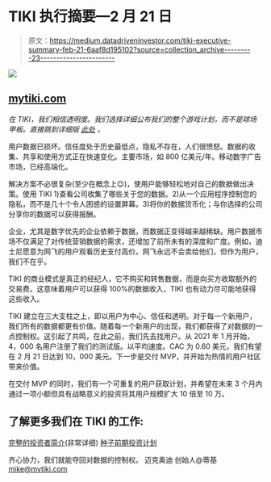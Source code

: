 # TIKI 执行摘要—2 月 21 日

> 原文：<https://medium.datadriveninvestor.com/tiki-executive-summary-feb-21-6aaf8d195102?source=collection_archive---------23----------------------->

![](img/641732b0762f2f24272083d9876552d8.png)

## [mytiki.com](https://mytiki.com)

*在 TIKI，我们相信透明度。我们选择详细公布我们的整个游戏计划，而不是球场甲板。直接跳到详细版* [*此处*](https://medium.com/datadriveninvestor/tiki-investor-brief-feb-21-f0b33ad851a2?source=friends_link&sk=9a3d3b32fae6427ede71d8ccbe0db0bf) *。*

用户数据已损坏。信任度处于历史最低点，隐私不存在，人们很愤怒。数据的收集、共享和使用方式正在快速变化。主要市场，如 800 亿美元/年。移动数字广告市场，已经高端化。

解决方案不必很复杂(至少在概念上😉)，使用户能够轻松地对自己的数据做出决策。使用 TIKI 1)查看公司收集了哪些关于您的数据。2)从一个应用程序控制您的隐私，而不是几十个令人困惑的设置屏幕。3)将你的数据货币化；与你选择的公司分享你的数据可以获得报酬。

企业，尤其是数字优先的企业依赖于数据，而数据正变得越来越稀缺。用户数据市场不仅满足了对传统营销数据的需求，还增加了前所未有的深度和广度。例如，迪士尼愿意为网飞的用户观看历史支付高价。网飞永远不会卖给他们，但作为用户，我们不在乎。

TIKI 的商业模式是真正的经纪人，它不购买和转售数据，而是向买方收取额外的交易费。这意味着用户可以获得 100%的数据收入，TIKI 也有动力尽可能地获得这些收入。

TIKI 建立在三大支柱之上，即以用户为中心、信任和透明。对于每一个新用户，我们所有的数据都更有价值。随着每一个新用户的出现，我们都获得了对数据的一点控制权。这引起了共鸣，在此之前，我们先去找用户。从 2021 年 1 月开始，4，000 名用户注册了我们的测试版。以平均速度。CAC 为 0.60 美元，我们有望在 2 月 21 日达到 10，000 美元。下一步是交付 MVP，并开始为热情的用户社区带来价值。

在交付 MVP 的同时，我们有一个可重复的用户获取计划，并希望在未来 3 个月内通过一项小额但具有战略意义的投资将其用户规模扩大 10 倍至 10 万。

## 了解更多我们在 TIKI 的工作:

[完整的投资者简介](https://medium.com/datadriveninvestor/tiki-investor-brief-feb-21-f0b33ad851a2?source=friends_link&sk=9a3d3b32fae6427ede71d8ccbe0db0bf)(非常详细)
[种子前期投资计划](https://medium.com/mytiki/tiki-pre-seed-program-feb-21-84e59495046a?source=friends_link&sk=50a51f95ee7ae9ba888a3f06a7f6cbff)

齐心协力，我们就能夺回对数据的控制权。
迈克奥迪
创始人@蒂基
mike@mytiki.com
